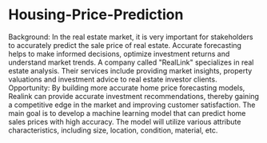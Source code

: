 # Housing-Price-Prediction
Background:
In the real estate market, it is very important for stakeholders to accurately predict the sale price of real estate. Accurate forecasting helps to make informed decisions, optimize investment returns and understand market trends. A company called "RealLink" specializes in real estate analysis. Their services include providing market insights, property valuations and investment advice to real estate investor clients.
Opportunity:
By building more accurate home price forecasting models, Realink can provide accurate investment recommendations, thereby gaining a competitive edge in the market and improving customer satisfaction.
The main goal is to develop a machine learning model that can predict home sales prices with high accuracy. The model will utilize various attribute characteristics, including size, location, condition, material, etc.

